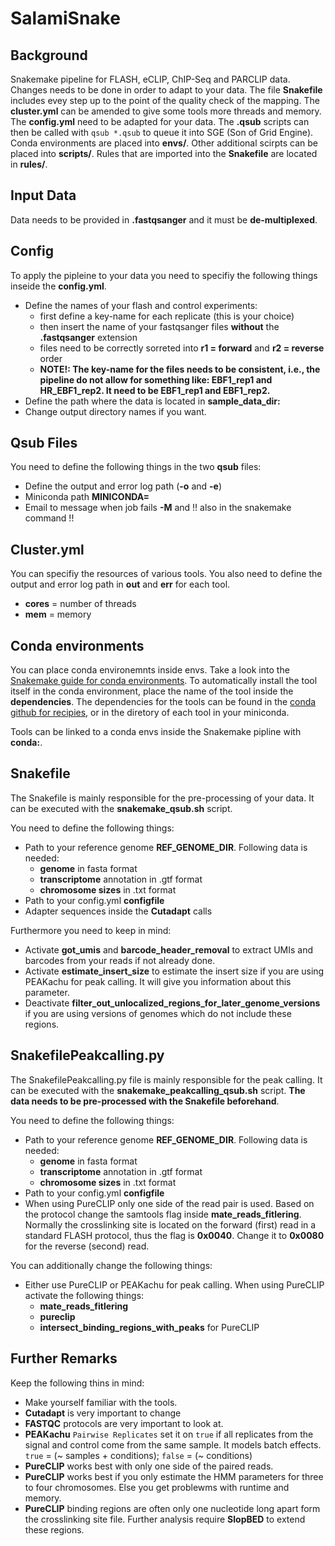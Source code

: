 # SalamiSnake

## Background
Snakemake pipeline for FLASH, eCLIP, ChIP-Seq and PARCLIP data. Changes needs to be done in order to adapt to your data.
The file **Snakefile** includes evey step up to the point of the quality check of the mapping. The **cluster.yml** can be amended to give some tools more threads and memory. The **config.yml** need to be adapted for your data. The **.qsub** scripts can then be called with ``qsub *.qsub`` to queue it into SGE (Son of Grid Engine).
Conda environments are placed into **envs/**. Other additional scirpts can be placed into **scripts/**. Rules that are imported into the **Snakefile** are located in **rules/**.

## Input Data
Data needs to be provided in **.fastqsanger** and it must be **de-multiplexed**.

## Config
To apply the pipleine to your data you need to specifiy the following things inseide the **config.yml**. <br/>
- Define the names of your flash and control experiments:
  - first define a key-name for each replicate (this is your choice)
  - then insert the name of your fastqsanger files **without** the **.fastqsanger** extension
  - files need to be correctly sorreted into **r1 = forward** and **r2 = reverse** order
  - **NOTE!: The key-name for the files needs to be consistent, i.e., the pipeline do not allow for something like: EBF1_rep1 and HR_EBF1_rep2. It need to be EBF1_rep1 and EBF1_rep2.**
- Define the path where the data is located in **sample_data_dir:**
- Change output directory names if you want.

## Qsub Files
You need to define the following things in the two **qsub** files:
- Define the output and error log path (**-o** and **-e**)
- Miniconda path **MINICONDA=**
- Email to message when job fails **-M** and !! also in the snakemake command !!

## Cluster.yml
You can specifiy the resources of various tools. You also need to define the output and error log path in **out** and **err** for each tool.
- **cores** = number of threads
- **mem** = memory

## Conda environments
You can place conda environemnts inside envs. Take a look into the [Snakemake guide for conda environments](https://snakemake.readthedocs.io/en/stable/snakefiles/deployment.html).
To automatically install the tool itself in the conda environment, place the name of the tool inside the **dependencies**. The dependencies for the tools can be found in the [conda github for recipies](https://github.com/bioconda/bioconda-recipes), or in the diretory of each tool in your miniconda. <br/>

Tools can be linked to a conda envs inside the Snakemake pipline with **conda:**.

## Snakefile
The Snakefile is mainly responsible for the pre-processing of your data. It can be executed with the **snakemake_qsub.sh** script. <br/>

You need to define the following things:
- Path to your reference genome **REF_GENOME_DIR**. Following data is needed:
  - **genome** in fasta format
  - **transcriptome** annotation in .gtf format
  - **chromosome sizes** in .txt format
- Path to your config.yml **configfile**
- Adapter sequences inside the **Cutadapt** calls <br/>

Furthermore you need to keep in mind:
- Activate **got_umis**  and **barcode_header_removal** to extract UMIs and barcodes from your reads if not already done.
- Activate **estimate_insert_size** to estimate the insert size if you are using PEAKachu for peak calling. It will give you information about this parameter.
- Deactivate **filter_out_unlocalized_regions_for_later_genome_versions** if you are using versions of genomes which do not include these regions.

## SnakefilePeakcalling.py
The SnakefilePeakcalling.py file is mainly responsible for the peak calling. It can be executed with the **snakemake_peakcalling_qsub.sh** script. **The data needs to be pre-processed with the Snakefile beforehand**.

You need to define the following things:
- Path to your reference genome **REF_GENOME_DIR**. Following data is needed:
  - **genome** in fasta format
  - **transcriptome** annotation in .gtf format
  - **chromosome sizes** in .txt format
- Path to your config.yml **configfile**
- When using PureCLIP only one side of the read pair is used. Based on the protocol change the samtools flag inside **mate_reads_fitlering**. Normally the crosslinking site is located on the forward (first) read in a standard FLASH protocol, thus the flag is **0x0040**. Change it to **0x0080** for the reverse (second) read.

You can additionally change the following things:
- Either use PureCLIP or PEAKachu for peak calling. When using PureCLIP activate the following things:
  - **mate_reads_fitlering**
  - **pureclip**
  - **intersect_binding_regions_with_peaks** for PureCLIP

## Further Remarks
Keep the following thins in mind:
- Make yourself familiar with the tools.
- **Cutadapt** is very important to change
- **FASTQC** protocols are very important to look at.
- **PEAKachu** `Pairwise Replicates` set it on `true` if all replicates from the signal and control come from the same sample. It models batch effects. `true` = (~ samples + conditions); `false` = (~ conditions)
- **PureCLIP** works best with only one side of the paired reads.
- **PureCLIP** works best if you only estimate the HMM parameters for three to four chromosomes. Else you get problewms with runtime and memory.
- **PureCLIP** binding regions are often only one nucleotide long apart form the crosslinking site file. Further analysis require **SlopBED** to extend these regions.
